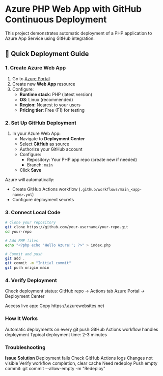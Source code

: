 # Azure PHP Web App with GitHub Continuous Deployment

This project demonstrates automatic deployment of a PHP application to Azure App Service using GitHub integration.

## 🚀 Quick Deployment Guide

### 1. Create Azure Web App
1. Go to [Azure Portal](https://portal.azure.com/)
2. Create new **Web App** resource
3. Configure:
   - **Runtime stack**: PHP (latest version)
   - **OS**: Linux (recommended)
   - **Region**: Nearest to your users
   - **Pricing tier**: Free (F1) for testing

### 2. Set Up GitHub Deployment
1. In your Azure Web App:
   - Navigate to **Deployment Center**
   - Select **GitHub** as source
   - Authorize your GitHub account
   - Configure:
     - Repository: Your PHP app repo (create new if needed)
     - Branch: `main`
   - Click **Save**

Azure will automatically:
- Create GitHub Actions workflow (`.github/workflows/main_<app-name>.yml`)
- Configure deployment secrets

### 3. Connect Local Code
```bash
# Clone your repository
git clone https://github.com/your-username/your-repo.git
cd your-repo

# Add PHP files
echo "<?php echo 'Hello Azure!'; ?>" > index.php

# Commit and push
git add .
git commit -m "Initial commit"
git push origin main
```

### 4. Verify Deployment

Check deployment status:
GitHub repo → Actions tab
Azure Portal → Deployment Center

Access live app:
Copy
https://<your-app-name>.azurewebsites.net



###  How It Works

Automatic deployments on every git push
GitHub Actions workflow handles deployment
Typical deployment time: 2-3 minutes


### Troubleshooting

**Issue**                   **Solution**
Deployment fails	       Check GitHub Actions logs
Changes not visible	     Verify workflow completion, clear cache
Need redeploy	           Push empty commit: git commit --allow-empty -m "Redeploy"
